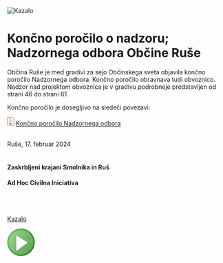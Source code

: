 ![Kazalo](./pic/2024-02-17-Zeleznica-02.png)

#  Končno poročilo o nadzoru; Nadzornega odbora Občine Ruše

Občina Ruše je med gradivi za sejo Občinskega sveta objavila končno poročilo Nadzornega odbora.
Končno poročilo obravnava tudi obvoznico. Nadzor nad projektom obvoznica je v gradivu podrobneje predstavljen od strani 46 do strani 61. 

Končno poročilo je dosegljivo na sledeči povezavi:

![PDF](./pic/pdf16.png)
[Končno poročilo Nadzornega odbora](./pdf3/2024-02-17-T8_Nadzorni_odbor_2023-177-241.pdf)

<br/>
Ruše, 17. februar 2024 
<br/>
<br/>

#### Zaskrbljeni krajani Smolnika in Ruš
#### Ad Hoc Civilna Iniciativa

<br/>
<br/>

[Kazalo](index-izjave-za-javnost.md)

![GIT](./pic/status_work_green_64x64.png)                                    
